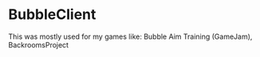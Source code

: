 # BubbleClient
This was mostly used for my games like: Bubble Aim Training (GameJam), BackroomsProject
